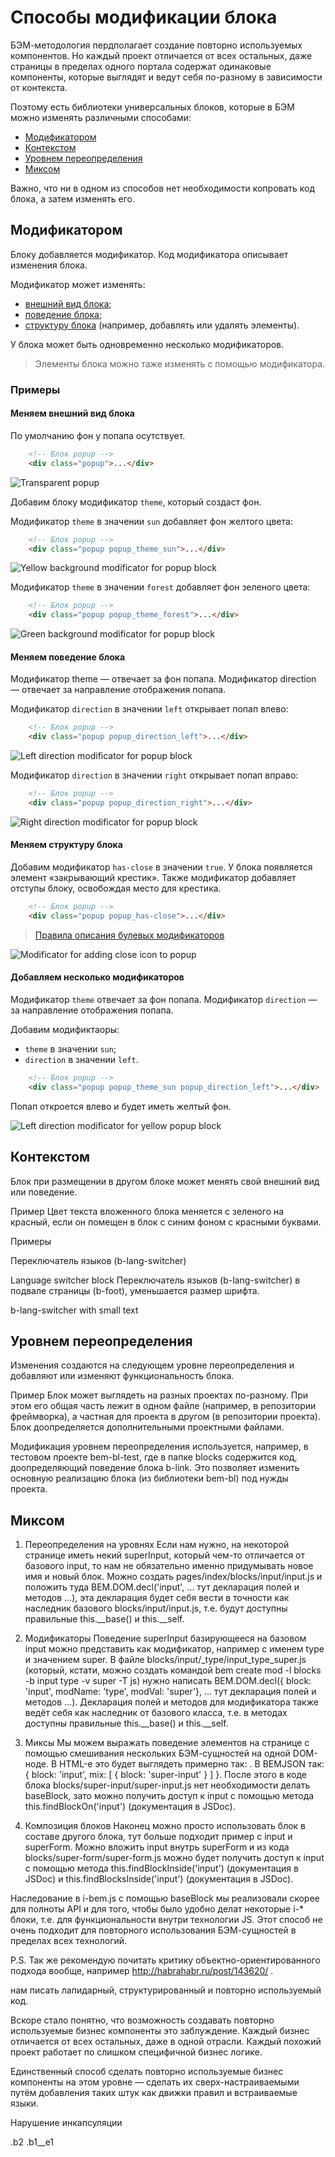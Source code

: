 # Способы модификации блока

БЭМ-методология пердполагает создание повторно используемых компонентов. Но каждый проект отличается от всех остальных, даже страницы в пределах одного портала содержат одинаковые компоненты, которые выглядят и ведут себя по-разному в зависимости от контекста.

Поэтому есть библиотеки универсальных блоков, которые в БЭМ можно изменять различными способами:

* [Модификатором](#Модификатором)
* [Контекстом](#Контекстом)
* [Уровнем переопределения](#Уровнем-переопределения)
* [Миксом](#Миксом)

Важно, что ни в одном из способов нет необходимости копровать код блока, а затем изменять его.

## Модификатором

Блоку добавляется модификатор. Код модификатора описывает изменения блока.

Модификатор может изменять:
* [внешний вид блока](#Меняем-внешний-вид-блока);
* [поведение блока](#Меняем-поведение-блока);
* [структуру блока](#Меняем-структуру-блока) (например, добавлять или удалять элементы).

У блока может быть одновременно несколько модификаторов.

> Элементы блока можно таже изменять с помощью модификатора.

### Примеры

#### Меняем внешний вид блока 

По умолчанию фон у попапа осутствует.

```html
    <!-- Блок popup -->
    <div class="popup">...</div>
```

![Transparent popup]()

Добавим блоку модификатор `theme`, который создаст фон.

Модификатор `theme` в значении `sun` добавляет фон желтого цвета:

```html
    <!-- Блок popup -->
    <div class="popup popup_theme_sun">...</div>
```

![Yellow background modificator for popup block]()

Модификатор `theme` в значении `forest` добавляет фон зеленого цвета:

```html
    <!-- Блок popup -->
    <div class="popup popup_theme_forest">...</div>
```

![Green background modificator for popup block]()


#### Меняем поведение блока

Модификатор theme — отвечает за фон попапа. Модификатор direction — отвечает за направление отображения попапа.

Модификатор `direction` в значении `left` открывает попап влево:

```html
    <!-- Блок popup -->
    <div class="popup popup_direction_left">...</div>
```

![Left direction modificator for popup block]()

Модификатор `direction` в значении `right` открывает попап вправо:

```html
    <!-- Блок popup -->
    <div class="popup popup_direction_right">...</div>
```

![Right direction modificator for popup block]()

#### Меняем структуру блока

Добавим модификатор `has-close` в значении `true`. У блока появляется элемент «закрывающий крестик». Также модификатор добавляет отступы блоку, освобождая место для крестика.

```html
    <!-- Блок popup -->
    <div class="popup popup_has-close">...</div>
```

> [Правила описания булевых модификаторов](https://ru.bem.info/methodology/naming-convention/#Модификатор-блока)

![Modificator for adding close icon to popup]()

#### Добавляем несколько модификаторов 

Модификатор `theme` отвечает за фон попапа. Модификатор `direction` — за направление отображения попапа.

Добавим модификтаоры:

* `theme` в значении `sun`;
* `direction` в значении `left`. 

```html
    <!-- Блок popup -->
    <div class="popup popup_theme_sun popup_direction_left">...</div>
```

Попап откроется влево и будет иметь желтый фон.

![Left direction modificator for yellow popup block]()


## Контекстом

Блок при размещении в другом блоке может менять свой внешний вид или поведение.

Пример
Цвет текста вложенного блока меняется с зеленого на красный, если он помещен в блок с синим фоном с красными буквами.

Примеры

Переключатель языков (b-lang-switcher)

Language switcher block
Переключатель языков (b-lang-switcher) в подвале страницы (b-foot), уменьшается размер шрифта.

b-lang-switcher with small text


## Уровнем переопределения

Изменения создаются на следующем уровне переопределения и добавляют или изменяют функциональность блока.

Пример
Блок может выглядеть на разных проектах по-разному. При этом его общая часть лежит в одном файле (например, в репозитории фреймворка), а частная для проекта в другом (в репозитории проекта). Блок доопределяется дополнительными проектными файлами.

Модификация уровнем переопределения используется, например, в тестовом проекте bem-bl-test, где в папке blocks содержится код, доопределяющий поведение блока b-link. Это позволяет изменить основную реализацию блока (из библиотеки bem-bl) под нужды проекта.


## Миксом





1. Переопределения на уровнях
Если нам нужно, на некоторой странице иметь некий superInput, который чем-то отличается от базового input, то нам не обязательно именно придумывать новое имя и новый блок. Можно создать pages/index/blocks/input/input.js и положить туда BEM.DOM.decl('input', ... тут декларация полей и методов ...), эта декларация будет себя вести в точности как наследник базового blocks/input/input.js, т.е. будут доступны правильные this.__base() и this.__self.

2. Модификаторы
Поведение superInput базирующееся на базовом input можно представить как модификатор, например с именем type и значением super. В файле blocks/input/_type/input_type_super.js (который, кстати, можно создать командой bem create mod -l blocks -b input type -v super -T js) нужно написать BEM.DOM.decl({ block: 'input', modName: 'type', modVal: 'super'}, ... тут декларация полей и методов ...). Декларация полей и методов для модификатора также ведёт себя как наследник от базового класса, т.е. в методах доступны правильные this.__base() и this.__self.

3. Миксы
Мы можем выражать поведение элементов на странице с помощью смешивания нескольких БЭМ-сущностей на одной DOM-ноде. В HTML-е это будет выглядеть примерно так: . В BEMJSON так: { block: 'input', mix: [ { block: 'super-input' } ] }. После этого в коде блока blocks/super-input/super-input.js нет необходимости делать baseBlock, зато можно получить доступ к input с помощью метода this.findBlockOn('input') (документация в JSDoc).

4. Композиция блоков
Наконец можно просто использовать блок в составе другого блока, тут больше подходит пример с input и superForm. Можно вложить input внутрь superForm и из кода blocks/super-form/super-form.js можно будет получить доступ к input с помощью метода this.findBlockInside('input') (документация в JSDoc) и this.findBlocksInside('input') (документация в JSDoc).


Наследование в i-bem.js с помощью baseBlock мы реализовали скорее для полноты API и для того, чтобы было удобно делат некоторые i-* блоки, т.е. для функциональности внутри технологии JS. Этот способ не очень подходит для повторного использования БЭМ-сущностей в пределах всех технологий.

P.S. Так же рекомендую почитать критику объектно-ориентированного подхода вообще, например http://habrahabr.ru/post/143620/ .



нам писать лапидарный, структурированный и повторно используемый код.

Вскоре стало понятно, что возможность создавать повторно используемые бизнес компоненты это заблуждение. Каждый бизнес отличается от всех остальных, даже в одной отрасли. Каждый похожий проект работает по слишком специфичной бизнес логике.

Единственный способ сделать повторно используемые бизнес компоненты на этом уровне — сделать их сверх-настраиваемыми путём добавления таких штук как движки правил и встраиваемые языки.






Нарушение инкапсуляции


.b2 .b1__e1



